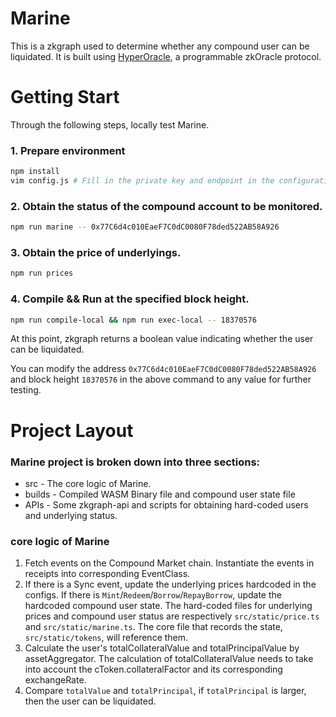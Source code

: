 # Marine

This is a zkgraph used to determine whether any compound user can be liquidated. It is built using [HyperOracle](https://www.hyperoracle.io), a programmable zkOracle protocol.

# Getting Start
Through the following steps, locally test Marine.

### 1. Prepare environment
```sh
npm install
vim config.js # Fill in the private key and endpoint in the configuration file.
```

### 2. Obtain the status of the compound account to be monitored.

```sh
npm run marine -- 0x77C6d4c010EaeF7C0dC0080F78ded522AB58A926
```

### 3. Obtain the price of underlyings.

```sh
npm run prices
```

### 4. Compile && Run at the specified block height.

```sh
npm run compile-local && npm run exec-local -- 18370576
```

At this point, zkgraph returns a boolean value indicating whether the user can be liquidated.

You can modify the address `0x77C6d4c010EaeF7C0dC0080F78ded522AB58A926` and block height `18370576` in the above command to any value for further testing.

# Project Layout

### Marine project is broken down into three sections:
- src - The core logic of Marine.
- builds - Compiled WASM Binary file and compound user state file
- APIs - Some zkgraph-api and scripts for obtaining hard-coded users and underlying status.

### core logic of Marine

1. Fetch events on the Compound Market chain. Instantiate the events in receipts into corresponding EventClass.
2. If there is a Sync event, update the underlying prices hardcoded in the configs. If there is `Mint`/`Redeem`/`Borrow`/`RepayBorrow`, update the hardcoded compound user state. The hard-coded files for underlying prices and compound user status are respectively `src/static/price.ts` and `src/static/marine.ts`. The core file that records the state, `src/static/tokens`, will reference them.
3. Calculate the user's totalCollateralValue and totalPrincipalValue by assetAggregator. The calculation of totalCollateralValue needs to take into account the cToken.collateralFactor and its corresponding exchangeRate.
4. Compare `totalValue` and `totalPrincipal`, if `totalPrincipal` is larger, then the user can be liquidated.
